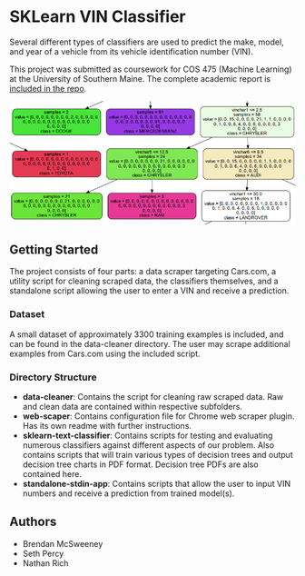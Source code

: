 # SKLearn VIN Classifier

Several different types of classifiers are used to predict the make, model, and year of a vehicle from its vehicle identification number (VIN).

This project was submitted as coursework for COS 475 (Machine Learning) at the University of Southern Maine. The complete academic report is [included in the repo](ProjectPaper.pdf).

![alt text](cover-picture.PNG)

## Getting Started

The project consists of four parts: a data scraper targeting Cars.com, a utility script for cleaning scraped data, the classifiers themselves, and a standalone script allowing the user to enter a VIN and receive a prediction.

### Dataset

A small dataset of approximately 3300 training examples is included, and can be found in the data-cleaner directory. The user may scrape additional examples from Cars.com using the included script.

### Directory Structure

* **data-cleaner**: Contains the script for cleaning raw scraped data. Raw and clean data are contained within respective subfolders.
* **web-scaper**: Contains configuration file for Chrome web scraper plugin. Has its own readme with further instructions.
* **sklearn-text-classifier**: Contains scripts for testing and evaluating numerous classifiers against different aspects of our problem. Also contains scripts that will train various types of decision trees and output decision tree charts in  PDF format. Decision tree PDFs are also contained here.
* **standalone-stdin-app**: Contains scripts that allow the user to input VIN numbers and receive a prediction from trained model(s).

## Authors

* Brendan McSweeney
* Seth Percy
* Nathan Rich


